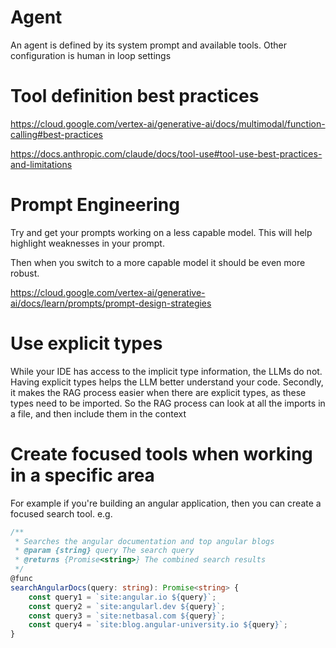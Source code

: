 
# Agent

An agent is defined by its system prompt and available tools.
Other configuration is human in loop settings

# Tool definition best practices 

https://cloud.google.com/vertex-ai/generative-ai/docs/multimodal/function-calling#best-practices

https://docs.anthropic.com/claude/docs/tool-use#tool-use-best-practices-and-limitations


# Prompt Engineering

Try and get your prompts working on a less capable model. This will help highlight weaknesses in your prompt.

Then when you switch to a more capable model it should be even more robust.

https://cloud.google.com/vertex-ai/generative-ai/docs/learn/prompts/prompt-design-strategies


# Use explicit types

While your IDE has access to the implicit type information, the LLMs do not. 
Having explicit types helps the LLM better understand your code.
Secondly, it makes the RAG process easier when there are explicit types, as these types need to be imported. 
So the RAG process can look at all the imports in a file, and then include them in the context


# Create focused tools when working in a specific area

For example if you're building an angular application, then you can create a focused search tool.
e.g.
```TypeScript
/**
 * Searches the angular documentation and top angular blogs
 * @param {string} query The search query
 * @returns {Promise<string>} The combined search results
 */
@func
searchAngularDocs(query: string): Promise<string> {
    const query1 = `site:angular.io ${query}`;
    const query2 = `site:angularl.dev ${query}`;
    const query3 = `site:netbasal.com ${query}`;
    const query4 = `site:blog.angular-university.io ${query}`;
}
```
